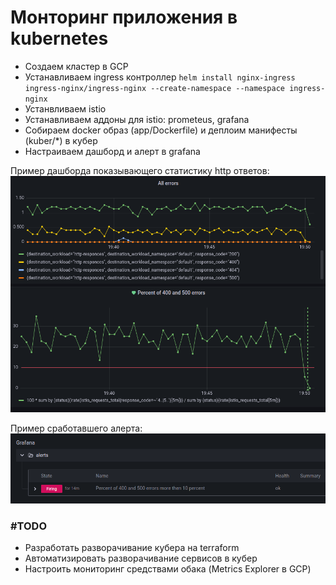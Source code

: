 # Монторинг приложения в kubernetes
* Создаем кластер в GCP
* Устанавливаем ingress контроллер
 `helm install nginx-ingress ingress-nginx/ingress-nginx --create-namespace --namespace ingress-nginx`
 * Устанвливаем istio
 * Устанавливаем аддоны для istio: prometeus, grafana
 * Собираем docker образ (app/Dockerfile) и деплоим манифесты (kuber/*) в кубер
 * Настраиваем дашборд и алерт в grafana

 Пример дашборда показывающего статистику http ответов:
 ![grafana](grafana.png)

 Пример сработавшего алерта:
 ![grafana](alert.png)

 ### #TODO
 * Разработать разворачивание кубера на terraform
 * Автоматизировать разворачивание сервисов в кубер
 * Настроить мониторинг средствами обака (Metrics Explorer в GCP)